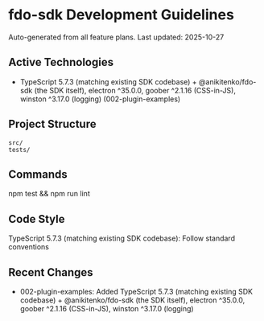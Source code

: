 # fdo-sdk Development Guidelines

Auto-generated from all feature plans. Last updated: 2025-10-27

## Active Technologies

- TypeScript 5.7.3 (matching existing SDK codebase) + @anikitenko/fdo-sdk (the SDK itself), electron ^35.0.0, goober ^2.1.16 (CSS-in-JS), winston ^3.17.0 (logging) (002-plugin-examples)

## Project Structure

```text
src/
tests/
```

## Commands

npm test && npm run lint

## Code Style

TypeScript 5.7.3 (matching existing SDK codebase): Follow standard conventions

## Recent Changes

- 002-plugin-examples: Added TypeScript 5.7.3 (matching existing SDK codebase) + @anikitenko/fdo-sdk (the SDK itself), electron ^35.0.0, goober ^2.1.16 (CSS-in-JS), winston ^3.17.0 (logging)

<!-- MANUAL ADDITIONS START -->
<!-- MANUAL ADDITIONS END -->
